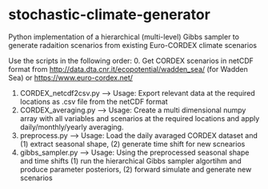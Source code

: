 # stochastic-climate-generator
Python implementation of a hierarchical (multi-level) Gibbs sampler to generate radaition scenarios from existing Euro-CORDEX climate scenarios

Use the scripts in the following order:
  0. Get CORDEX scenarios in netCDF format from http://data.dta.cnr.it/ecopotential/wadden_sea/ (for Wadden Sea) or https://www.euro-cordex.net/
  1. CORDEX_netcdf2csv.py --> Usage: Export relevant data at the required locations as .csv file from the netCDF format
  2. CORDEX_averaging.py --> Usage: Create a multi dimensional numpy array with all variables and scenarios at the required locations and apply daily/monthly/yearly averaging. 
  3. preprocess.py --> Usage: Load the daily avaraged CORDEX dataset and (1) extract seasonal shape, (2) generate time shift for new scnearios 
  4. gibbs_sampler.py --> Usage: Using the preprocessed seasonal shape and time shifts (1) run the hierarchical Gibbs sampler algortihm and produce parameter posteriors, (2) forward simulate and generate new scenarios 

